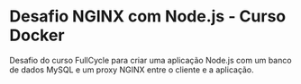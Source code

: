 # Desafio NGINX com Node.js - Curso Docker

Desafio do curso FullCycle para criar uma aplicação Node.js com um banco de dados MySQL e um proxy NGINX entre o cliente e a aplicação.